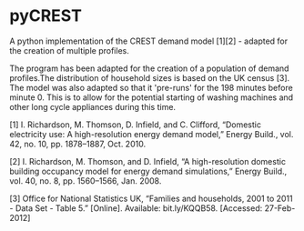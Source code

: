 # pyCREST
A python implementation of the CREST demand model [1][2] - adapted for the creation of multiple profiles.

The program has been adapted for the creation of a population of demand profiles.The distribution of household sizes is based on the UK census [3]. The model was also adapted so that it 'pre-runs' for the 198 minutes before minute 0. This is to allow for the potential starting of washing machines and other long cycle appliances during this time.


[1] I. Richardson, M. Thomson, D. Infield, and C. Clifford, “Domestic electricity use: A high-resolution energy demand model,” Energy Build., vol. 42, no. 10, pp. 1878–1887, Oct. 2010.

[2] I. Richardson, M. Thomson, and D. Infield, “A high-resolution domestic building occupancy model for energy demand simulations,” Energy Build., vol. 40, no. 8, pp. 1560–1566, Jan. 2008.

[3] Office for National Statistics UK, “Families and households, 2001 to 2011 - Data Set - Table 5.” [Online]. Available: bit.ly/KQQB58. [Accessed: 27-Feb-2012]
